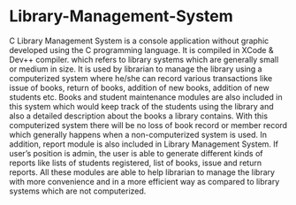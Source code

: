 # Library-Management-System
C Library Management System is a console application without graphic developed using the C programming language. It is compiled in XCode & Dev++ compiler. which refers to library systems which are generally small or medium in size. It is used by librarian to manage the library using a computerized system where he/she can record various transactions like issue of books, return of books, addition of new books, addition of new students etc. Books and student maintenance modules are also included in this system which would keep track of the students using the library and also a detailed description about the books a library contains. With this computerized system there will be no loss of book record or member record which generally happens when a non-computerized system is used. In addition, report module is also included in Library Management System. If user’s position is admin, the user is able to generate different kinds of reports like lists of students registered, list of books, issue and return reports. All these modules are able to help librarian to manage the library with more convenience and in a more efficient way as compared to library systems which are not computerized.
